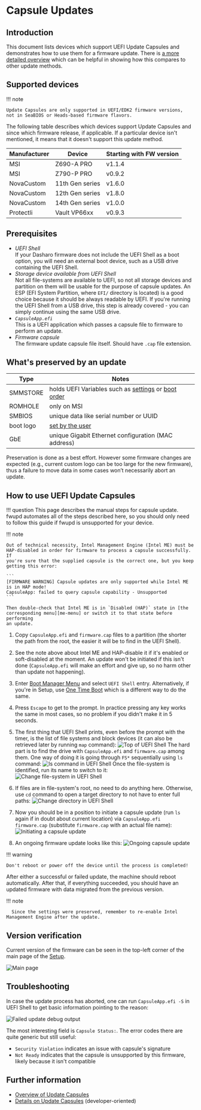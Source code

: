 # Capsule Updates

## Introduction

This document lists devices which support UEFI Update Capsules and
demonstrates how to use them for a firmware update.  There is [a more detailed
overview](../kb/capsule-updates-overview.md) which can be helpful in showing how
this compares to other update methods.

## Supported devices

!!! note

    Update Capsules are only supported in UEFI/EDK2 firmware versions,
    not in SeaBIOS or Heads-based firmware flavors.

The following table describes which devices support Update Capsules
and since which firmware release, if applicable.  If a particular device isn't
mentioned, it means that it doesn't support this update method.

| Manufacturer |     Device      | Starting with FW version |
| ------------ | --------------- | ------------------------ |
| MSI          | Z690-A PRO      | v1.1.4                   |
| MSI          | Z790-P PRO      | v0.9.2                   |
| NovaCustom   | 11th Gen series | v1.6.0                   |
| NovaCustom   | 12th Gen series | v1.8.0                   |
| NovaCustom   | 14th Gen series | v1.0.0                   |
| Protectli    | Vault VP66xx    | v0.9.3                   |

## Prerequisites

* _UEFI Shell_<br>
If your Dasharo firmware does not include the UEFI Shell as a boot option, you will
need an external boot device, such as a USB drive containing the UEFI Shell.
* _Storage device available from UEFI Shell_<br>
  Not all file-systems are available to UEFI, so not all storage devices and
  partition on them will be usable for the purpose of capsule updates.  An
  ESP (EFI System Partition, where `EFI/` directory is located) is a good choice
  because it should be always readable by UEFI.
  If you're running the UEFI Shell from a USB drive, this step is already
  covered - you can simply continue using the same USB drive.
* _`CapsuleApp.efi`_<br>
  This is a UEFI application which passes a capsule file to firmware to perform
  an update.
* _Firmware capsule_<br>
  The firmware update capsule file itself.  Should have `.cap` file extension.

## What's preserved by an update

| Type         | Notes                                      |
| ---          | ---                                        |
| SMMSTORE     | holds UEFI Variables such as [settings](../dasharo-menu-docs/dasharo-system-features.md) or [boot order](../dasharo-menu-docs/boot-maintenance-mgr.md)                  |
| ROMHOLE      | only on MSI                                |
| SMBIOS       | unique data like serial number or UUID     |
| boot logo    | [set by the user](logo-customization.md)   |
| GbE          | unique Gigabit Ethernet configuration (MAC address)  |

Preservation is done as a best effort. However some
 firmware changes are expected (e.g., current custom
 logo can be too large for the new firmware), thus a
 failure to move data in some cases won’t necessarily
 abort an update.

## How to use UEFI Update Capsules

!!! question
    This page describes the manual steps for capsule update. fwupd automates
    all of the steps described here, so you should only need to follow this
    guide if fwupd is unsupported for your device.

!!! note

    Out of technical necessity, Intel Management Engine (Intel ME) must be
    HAP-disabled in order for firmware to process a capsule successfully.  If
    you're sure that the supplied capsule is the correct one, but you keep
    getting this error:

    ```
    [FIRMWARE WARNING] Capsule updates are only supported while Intel ME is in HAP mode!
    CapsuleApp: failed to query capsule capability - Unsupported
    ```

    Then double-check that Intel ME is in `Disabled (HAP)` state in [the
    corresponding menu][me-menu] or switch it to that state before performing
    an update.

1. Copy `CapsuleApp.efi` and `firmware.cap` files to a partition (the shorter
   the path from the root, the easier it will be to find in the UEFI Shell).

2. See the note above about Intel ME and HAP-disable it if it's enabled or
   soft-disabled at the moment.  An update won't be initiated if this isn't
   done (`CapsuleApp.efi` will make an effort and give up, so no harm other than
   update not happening).

3. Enter [Boot Manager Menu][bmm] and select `UEFI Shell` entry.  Alternatively,
   if you're in Setup, use [One Time Boot][otb] which is a different way to do
   the same.

4. Press `Escape` to get to the prompt.  In practice pressing any key works the
   same in most cases, so no problem if you didn't make it in 5 seconds.

5. The first thing that UEFI Shell prints, even before the prompt with the
   timer, is the list of file systems and block devices (it can also be
   retrieved later by running `map` command):
   ![Top of UEFI Shell](../images/uefi-shell-top.png)
   The hard part is to find the drive with `CapsuleApp.efi` and `firmware.cap`
   among them. One way of doing it is going through `FS*` sequentially using
   `ls` command:
   ![ls command in UEFI Shell](../images/uefi-shell-ls.png)
   Once the file-system is identified, run its name to switch to it:
   ![Change file-system in UEFI Shell](../images/uefi-shell-cd-fs.png)

6. If files are in file-system's root, no need to do anything here.  Otherwise,
   use `cd` command to open a target directory to not have to enter full paths:
   ![Change directory in UEFI Shell](../images/uefi-shell-cd-dir.png)

7. Now you should be in a position to initiate a capsule update (run `ls` again
   if in doubt about current location) via `CapsuleApp.efi
   firmware.cap` (substitute `firmware.cap` with an actual file name):
   ![Initiating a capsule update](../images/uefi-shell-capsule-app-posting.png)

8. An ongoing firmware update looks like this:
   ![Ongoing capsule update](../images/uefi-capsule-update.png)

!!! warning

    Don't reboot or power off the device until the process is completed!

After either a successful or failed update, the machine should reboot
 automatically. After that, if everything succeeded, you should have an
 updated firmware with data migrated from the previous version.

!!! note

      Since the settings were preserved, remember to re-enable Intel Management Engine after the update.

[me-menu]: ../dasharo-menu-docs/dasharo-system-features.md#intel-management-engine-options
[bmm]: ../dasharo-menu-docs/overview.md#boot-manager-menu
[otb]: ../dasharo-menu-docs/overview.md#one-time-boot

## Version verification

Current version of the firmware can be seen in the top-left corner of the main
page of the [Setup][main-page].

![Main page](../images/menus/main_page.jpeg)

[main-page]: ../dasharo-menu-docs/overview.md#main-page

## Troubleshooting

In case the update process has aborted, one can run `CapsuleApp.efi -S` in UEFI
Shell to get basic information pointing to the reason:

![Failed update debug output](../images/uefi-capsule-update-not-ready.png)

The most interesting field is `Capsule Status:`.  The error codes there are
quite generic but still useful:

* `Security Violation` indicates an issue with capsule's signature
* `Not Ready` indicates that the capsule is unsupported by this firmware, likely
  because it isn't compatible

## Further information

* [Overview of Update Capsules](../kb/capsule-updates-overview.md)
* [Details on Update Capsules](../kb/edk2-capsule-updates.md)
  (developer-oriented)
